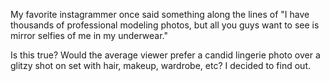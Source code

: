 My favorite instagrammer once said something along the lines of "I have thousands of professional modeling photos, but all you guys want to see is mirror selfies of me in my underwear."

Is this true? Would the average viewer prefer a candid lingerie photo over a glitzy shot on set with hair, makeup, wardrobe, etc? I decided to find out.
